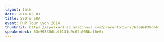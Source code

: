 ```yaml
---
layout: talk
date: 2014-06-01
title: SSO & SOA
event: PHP Tour Lyon 2014
thumbnail: https://speakerd.s3.amazonaws.com/presentations/63e99830dbbf0131d9c62a008baf6e6b/slide_0.jpg?1403529316
speakerdeck: 63e99830dbbf0131d9c62a008baf6e6b
---
```

